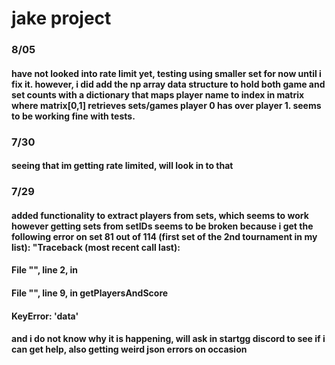 # jake project
### 8/05
#### have not looked into rate limit yet, testing using smaller set for now until i fix it. however, i did add the np array data structure to hold both game and set counts with a dictionary that maps player name to index in matrix where matrix[0,1] retrieves sets/games player 0 has over player 1. seems to be working fine with tests.
### 7/30
#### seeing that im getting rate limited, will look in to that
### 7/29
#### added functionality to extract players from sets, which seems to work however getting sets from setIDs seems to be broken because i get the following error on set 81 out of 114 (first set of the 2nd tournament in my list): "Traceback (most recent call last):
  #### File "<stdin>", line 2, in <module>
  #### File "<stdin>", line 9, in getPlayersAndScore
  #### KeyError: 'data'
#### and i do not know why it is happening, will ask in startgg discord to see if i can get help, also getting weird json errors on occasion